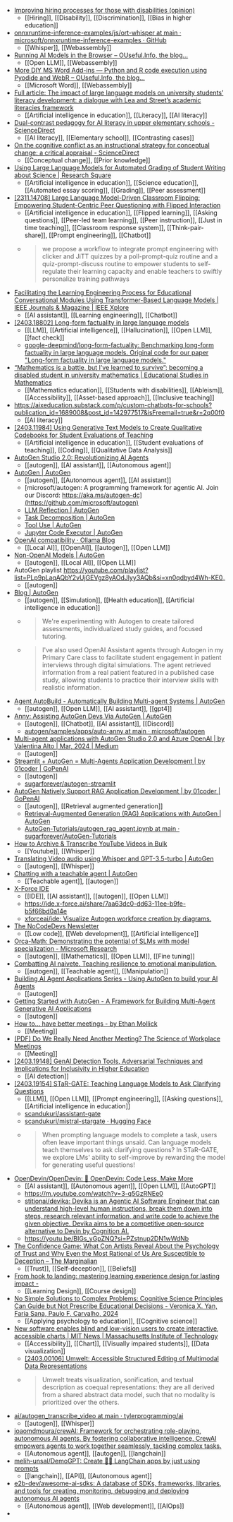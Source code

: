 - [Improving hiring processes for those with disabilities (opinion)](https://www.insidehighered.com/opinion/career-advice/2024/03/29/improving-hiring-processes-those-disabilities-opinion?mc_cid=f100ba959b)
	- [[Hiring]], [[Disability]], [[Discrimination]], [[Bias in higher education]]
- [onnxruntime-inference-examples/js/ort-whisper at main · microsoft/onnxruntime-inference-examples · GitHub](https://github.com/microsoft/onnxruntime-inference-examples/tree/main/js/ort-whisper)
	- [[Whisper]], [[Webassembly]]
- [Running AI Models in the Browser – OUseful.Info, the blog…](https://blog.ouseful.info/2024/03/22/running-ai-models-in-the-browser/)
	- [[Open LLM]], [[Webassembly]]
- [More DIY MS Word Add-ins — Python and R code execution using Pyodide and WebR – OUseful.Info, the blog…](https://blog.ouseful.info/2024/03/27/more-diy-ms-word-add-ins-pyhton-and-r-code-execution-using-pyodide-and-webr/)
	- [[Microsoft Word]], [[Webassembly]]
- [Full article: The impact of large language models on university students’ literacy development: a dialogue with Lea and Street’s academic literacies framework](https://www.tandfonline.com/doi/full/10.1080/07294360.2024.2332259)
	- [[Artificial intelligence in education]], [[Literacy]], [[AI literacy]]
- [Dual-contrast pedagogy for AI literacy in upper elementary schools - ScienceDirect](https://www.sciencedirect.com/science/article/abs/pii/S0959475224000264)
	- [[AI literacy]], [[Elementary school]], [[Contrasting cases]]
- [On the cognitive conflict as an instructional strategy for conceptual change: a critical appraisal - ScienceDirect](https://www.sciencedirect.com/science/article/abs/pii/S0959475200000372)
	- [[Conceptual change]], [[Prior knowledge]]
- [Using Large Language Models for Automated Grading of Student Writing about Science | Research Square](https://www.researchsquare.com/article/rs-3962175/v1)
	- [[Artificial intelligence in education]], [[Science education]], [[Automated essay scoring]], [[Grading]], [[Peer assessment]]
- [[2311.14708] Large Language Model-Driven Classroom Flipping: Empowering Student-Centric Peer Questioning with Flipped Interaction](https://arxiv.org/abs/2311.14708)
	- [[Artificial intelligence in education]], [[Flipped learning]], [[Asking questions]], [[Peer-led team learning]], [[Peer instruction]], [[Just in time teaching]], [[Classroom response system]], [[Think-pair-share]], [[Prompt engineering]], [[Chatbot]]
	- >we propose a workflow to integrate prompt engineering with clicker and JiTT quizzes by a poll-prompt-quiz routine and a quiz-prompt-discuss routine to empower students to self-regulate their learning capacity and enable teachers to swiftly personalize training pathways
- [Facilitating the Learning Engineering Process for Educational Conversational Modules Using Transformer-Based Language Models | IEEE Journals & Magazine | IEEE Xplore](https://ieeexplore.ieee.org/document/10440567)
	- [[AI assistant]], [[Learning engineering]], [[Chatbot]]
- [[2403.18802] Long-form factuality in large language models](https://arxiv.org/abs/2403.18802)
	- [[LLM]], [[Artificial intelligence]], [[Hallucination]], [[Open LLM]], [[fact check]]
	- [google-deepmind/long-form-factuality: Benchmarking long-form factuality in large language models. Original code for our paper "Long-form factuality in large language models."](https://github.com/google-deepmind/long-form-factuality)
- [“Mathematics is a battle, but I’ve learned to survive”: becoming a disabled student in university mathematics | Educational Studies in Mathematics](https://link.springer.com/article/10.1007/s10649-024-10311-x)
	- [[Mathematics education]], [[Students with disabilities]], [[Ableism]], [[Accessibility]], [[Asset-based approach]], [[Inclusive teaching]]
- https://aixeducation.substack.com/p/custom-chatbots-for-schools?publication_id=1689008&post_id=142977517&isFreemail=true&r=2q00f0
	- [[AI literacy]]
- [[2403.11984] Using Generative Text Models to Create Qualitative Codebooks for Student Evaluations of Teaching](https://arxiv.org/abs/2403.11984)
	- [[Artificial intelligence in education]], [[Student evaluations of teaching]], [[Coding]], [[Qualitative Data Analysis]]
- [AutoGen Studio 2.0: Revolutionizing AI Agents](https://autogen-studio.com/)
	- [[autogen]], [[AI assistant]], [[Autonomous agent]]
- [AutoGen | AutoGen](https://microsoft.github.io/autogen/)
	- [[autogen]], [[Autonomous agent]], [[AI assistant]]
	- [microsoft/autogen: A programming framework for agentic AI. Join our Discord: https://aka.ms/autogen-dc](https://github.com/microsoft/autogen)
	- [LLM Reflection | AutoGen](https://microsoft.github.io/autogen/docs/topics/prompting-and-reasoning/reflection/)
	- [Task Decomposition | AutoGen](https://microsoft.github.io/autogen/docs/topics/task_decomposition/)
	- [Tool Use | AutoGen](https://microsoft.github.io/autogen/docs/tutorial/tool-use/)
	- [Jupyter Code Executor | AutoGen](https://microsoft.github.io/autogen/docs/topics/code-execution/jupyter-code-executor/)
- [OpenAI compatibility · Ollama Blog](https://ollama.com/blog/openai-compatibility)
	- [[Local AI]], [[OpenAI]], [[autogen]], [[Open LLM]]
- [Non-OpenAI Models | AutoGen](https://microsoft.github.io/autogen/docs/topics/non-openai-models/about-using-nonopenai-models/)
	- [[autogen]], [[Local AI]], [[Open LLM]]
- AutoGen playlist https://youtube.com/playlist?list=PLp9pLaqAQbY2vUjGEVgz8yAOdJlyy3AQb&si=xn0qdbyd4Wh-KE0_
	- [[autogen]]
- [Blog | AutoGen](https://microsoft.github.io/autogen/blog/)
	- [[autogen]], [[Simulation]], [[Health education]], [[Artificial intelligence in education]]
	- >We're experimenting with Autogen to create tailored assessments, individualized study guides, and focused tutoring.
	- >I've also used OpenAI Assistant agents through Autogen in my Primary Care class to facilitate student engagement in patient interviews through digital simulations. The agent retrieved information from a real patient featured in a published case study, allowing students to practice their interview skills with realistic information.
- [Agent AutoBuild - Automatically Building Multi-agent Systems | AutoGen](https://microsoft.github.io/autogen/blog/2023/11/26/Agent-AutoBuild/)
	- [[autogen]], [[Open LLM]], [[AI assistant]], [[gpt4]]
- [Anny: Assisting AutoGen Devs Via AutoGen | AutoGen](https://microsoft.github.io/autogen/blog/2024/02/02/AutoAnny)
	- [[autogen]], [[Chatbot]], [[AI assistant]], [[Discord]]
	- [autogen/samples/apps/auto-anny at main · microsoft/autogen](https://github.com/microsoft/autogen/tree/main/samples/apps/auto-anny)
- [Multi-agent applications with AutoGen Studio 2.0 and Azure OpenAI | by Valentina Alto | Mar, 2024 | Medium](https://valentinaalto.medium.com/multi-agents-applications-with-autogen-studio-2-0-and-azure-openai-01a8cc5c3c67)
	- [[autogen]]
- [Streamlit + AutoGen = Multi-Agents Application Development | by 01coder | GoPenAI](https://blog.gopenai.com/streamlit-autogen-multi-agents-application-development-efaf34f7477b)
	- [[autogen]]
	- [sugarforever/autogen-streamlit](https://github.com/sugarforever/autogen-streamlit)
- [AutoGen Natively Support RAG Application Development | by 01coder | GoPenAI](https://blog.gopenai.com/autogen-natively-support-rag-application-development-f6b4bd63cec9)
	- [[autogen]], [[Retrieval augmented generation]]
	- [Retrieval-Augmented Generation (RAG) Applications with AutoGen | AutoGen](https://microsoft.github.io/autogen/blog/2023/10/18/RetrieveChat/)
	- [AutoGen-Tutorials/autogen_rag_agent.ipynb at main · sugarforever/AutoGen-Tutorials](https://github.com/sugarforever/AutoGen-Tutorials/blob/main/autogen_rag_agent.ipynb)
- [How to Archive & Transcribe YouTube Videos in Bulk](https://blog.lopp.net/how-to-archive-transcribe-youtube-videos-bulk/)
	- [[Youtube]], [[Whisper]]
- [Translating Video audio using Whisper and GPT-3.5-turbo | AutoGen](https://microsoft.github.io/autogen/docs/notebooks/agentchat_video_transcript_translate_with_whisper/)
	- [[autogen]], [[Whisper]]
- [Chatting with a teachable agent | AutoGen](https://microsoft.github.io/autogen/docs/notebooks/agentchat_teachability/)
	- [[Teachable agent]], [[autogen]]
- [X-Force IDE](https://ide.x-force.ai/)
	- [[IDE]], [[AI assistant]], [[autogen]], [[Open LLM]]
	- https://ide.x-force.ai/share/7aa63dc0-dd63-11ee-b9fe-b5f66bd0a14e
	- [xforceai/ide: Visualize Autogen workforce creation by diagrams.](https://github.com/xforceai/ide)
- [The NoCodeDevs Newsletter](https://newsletter.nocodedevs.com/)
	- [[Low code]], [[Web development]], [[Artificial intelligence]]
- [Orca-Math: Demonstrating the potential of SLMs with model specialization - Microsoft Research](https://www.microsoft.com/en-us/research/blog/orca-math-demonstrating-the-potential-of-slms-with-model-specialization/)
	- [[autogen]], [[Mathematics]], [[Open LLM]], [[Fine tuning]]
- [Combatting AI naivete. Teaching resilience to emotional manipulation.](https://www.linkedin.com/pulse/combatting-ai-naivete-teaching-resilience-emotional-leah-bonser-jdhrc/)
	- [[autogen]], [[Teachable agent]], [[Manipulation]]
- [Building AI Agent Applications Series - Using AutoGen to build your AI Agents](https://techcommunity.microsoft.com/t5/educator-developer-blog/building-ai-agent-applications-series-using-autogen-to-build/ba-p/4052280)
	- [[autogen]]
- [Getting Started with AutoGen - A Framework for Building Multi-Agent Generative AI Applications](https://newsletter.victordibia.com/p/getting-started-with-autogen-a-framework)
	- [[autogen]]
- [How to... have better meetings - by Ethan Mollick](https://www.oneusefulthing.org/p/how-to-have-better-meetings)
	- [[Meeting]]
- [(PDF) Do We Really Need Another Meeting? The Science of Workplace Meetings](https://www.researchgate.net/publication/328399884_Do_We_Really_Need_Another_Meeting_The_Science_of_Workplace_Meetings)
	- [[Meeting]]
- [[2403.19148] GenAI Detection Tools, Adversarial Techniques and Implications for Inclusivity in Higher Education](https://arxiv.org/abs/2403.19148)
	- [[AI detection]]
- [[2403.19154] STaR-GATE: Teaching Language Models to Ask Clarifying Questions](https://arxiv.org/abs/2403.19154)
	- [[LLM]], [[Open LLM]], [[Prompt engineering]], [[Asking questions]], [[Artificial intelligence in education]]
	- [scandukuri/assistant-gate](https://github.com/scandukuri/assistant-gate)
	- [scandukuri/mistral-stargate · Hugging Face](https://huggingface.co/scandukuri/mistral-stargate)
	- >When prompting language models to complete a task, users often leave important things unsaid.
	  Can language models teach themselves to ask clarifying questions? 
	  In STaR-GATE, we explore LMs' ability to self-improve by rewarding the model for generating useful questions!
- [OpenDevin/OpenDevin: 🐚 OpenDevin: Code Less, Make More](https://github.com/OpenDevin/OpenDevin)
	- [[AI assistant]], [[Autonomous agent]], [[Open LLM]], [[AutoGPT]]
	- https://m.youtube.com/watch?v=3-q5GzRNEe0
	- [stitionai/devika: Devika is an Agentic AI Software Engineer that can understand high-level human instructions, break them down into steps, research relevant information, and write code to achieve the given objective. Devika aims to be a competitive open-source alternative to Devin by Cognition AI.](https://github.com/stitionai/devika)
	- https://youtu.be/BIGs_yGpZNQ?si=PZstnup2DN1wWdNb
- [The Confidence Game: What Con Artists Reveal About the Psychology of Trust and Why Even the Most Rational of Us Are Susceptible to Deception – The Marginalian](https://www.themarginalian.org/2016/01/12/the-confidence-game-maria-konnikova/)
	- [[Trust]], [[Self-deception]], [[Beliefs]]
- [From hook to landing: mastering learning experience design for lasting impact -](https://www.trainingjournal.com/2024/content-type/features/from-hook-to-landing-mastering-learning-experience-design-for-lasting-impact/)
	- [[Learning Design]], [[Course design]]
- [No Simple Solutions to Complex Problems: Cognitive Science Principles Can Guide but Not Prescribe Educational Decisions - Veronica X. Yan, Faria Sana, Paulo F. Carvalho, 2024](https://journals.sagepub.com/doi/10.1177/23727322231218906)
	- [[Applying psychology to education]], [[Cognitive science]]
- [New software enables blind and low-vision users to create interactive, accessible charts | MIT News | Massachusetts Institute of Technology](https://news.mit.edu/2024/umwelt-enables-interactive-accessible-charts-creation-blind-low-vision-users-0327)
	- [[Accessibility]], [[Chart]], [[Visually impaired students]], [[Data visualization]]
	- [[2403.00106] Umwelt: Accessible Structured Editing of Multimodal Data Representations](https://arxiv.org/abs/2403.00106)
	- >Umwelt treats visualization, sonification, and textual description as coequal representations: they are all derived from a shared abstract data model, such that no modality is prioritized over the others.
- [ai/autogen_transcribe_video at main · tylerprogramming/ai](https://github.com/tylerprogramming/ai/tree/main/autogen_transcribe_video)
	- [[autogen]], [[Whisper]]
- [joaomdmoura/crewAI: Framework for orchestrating role-playing, autonomous AI agents. By fostering collaborative intelligence, CrewAI empowers agents to work together seamlessly, tackling complex tasks.](https://github.com/joaomdmoura/crewAI)
	- [[Autonomous agent]], [[autogen]], [[langchain]]
- [melih-unsal/DemoGPT: Create 🦜️🔗 LangChain apps by just using prompts](https://github.com/melih-unsal/DemoGPT)
	- [[langchain]], [[API]], [[Autonomous agent]]
- [e2b-dev/awesome-ai-sdks: A database of SDKs, frameworks, libraries, and tools for creating, monitoring, debugging and deploying autonomous AI agents](https://github.com/e2b-dev/awesome-ai-sdks)
	- [[Autonomous agent]], [[Web development]], [[AIOps]]
-